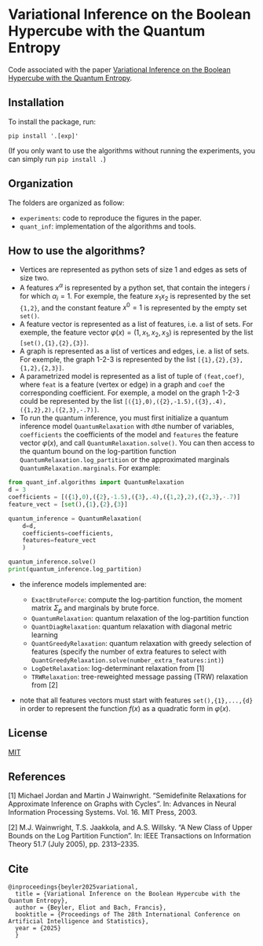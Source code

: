 # Variational Inference on the Boolean Hypercube with the Quantum Entropy

Code associated with the paper [Variational Inference on the Boolean Hypercube with the Quantum Entropy](https://proceedings.mlr.press/v258/beyler25a.html).

## Installation

To install the package, run:
````
pip install '.[exp]'
````

(If you only want to use the algorithms without running the experiments, you can simply run `pip install .`)

## Organization
The folders are organized as follow:
- `experiments`: code to reproduce the figures in the paper.
- `quant_inf`: implementation of the algorithms and tools.

## How to use the algorithms?
- Vertices are represented as python sets of size 1 and edges as sets of size two.
- A features $x^\alpha$ is represented by a python set, that contain the integers $i$ for which $\alpha_i =1$. For exemple, the feature $x_1x_2$ is represented by the set `{1,2}`, and the constant feature $x^0 = 1$ is represented by the empty set `set()`.
- A feature vector is represented as a list of features, i.e. a list of sets. For exemple, the feature vector $\varphi(x) = (1,x_1,x_2,x_3)$ is represented by the list `[set(),{1},{2},{3}]`.
- A graph is represented as a list of vertices and edges, i.e. a list of sets. For exemple, the graph 1-2-3 is represented by the list `[{1},{2},{3},{1,2},{2,3}]`.
- A parametrized model is represented as a list of tuple of `(feat,coef)`, where `feat` is a feature (vertex or edge) in a graph and `coef` the corresponding coefficient. For exemple, a model on the graph 1-2-3 could be represented by the list `[({1},0),({2},-1.5),({3},.4),({1,2},2),({2,3},-.7)]`.
- To run the quantum inference, you must first initialize a quantum inference model `QuantumRelaxation` with `d`the number of variables, `coefficients` the coefficients of the model and `features` the feature vector $\varphi(x)$, and call `QuantumRelaxation.solve()`. You can then access to the quantum bound on the log-partition function `QuantumRelaxation.log_partition` or the approximated marginals `QuantumRelaxation.marginals`.  For example:
````python
from quant_inf.algorithms import QuantumRelaxation
d = 3
coefficients = [({1},0),({2},-1.5),({3},.4),({1,2},2),({2,3},-.7)]
feature_vect = [set(),{1},{2},{3}]

quantum_inference = QuantumRelaxation(
    d=d,
    coefficients=coefficients,
    features=feature_vect
    )

quantum_inference.solve()
print(quantum_inference.log_partition)
````

- the inference models implemented are:
    - `ExactBruteForce`: compute the log-partition function, the moment matrix $\Sigma_p$ and marginals by brute force.
    - `QuantumRelaxation`: quantum relaxation of the log-partition function 
    - `QuantDiagRelaxation`: quantum relaxation with diagonal metric learning
    - `QuantGreedyRelaxation`:  quantum relaxation with greedy selection of features (specify the number of extra features to select with `QuantGreedyRelaxation.solve(number_extra_features:int)`)
    - `LogDetRelaxation`: log-determinant relaxation from [1]
    - `TRWRelaxation`: tree-reweighted message passing (TRW) relaxation from [2]

- note that all features vectors must start with features `set(),{1},...,{d}` in order to represent the function $f(x)$ as a quadratic form in $\varphi(x)$.

## License

[MIT](https://choosealicense.com/licenses/mit/)

## References 

[1] Michael Jordan and Martin J Wainwright. “Semidefinite Relaxations for Approximate Inference on Graphs with Cycles”. In: Advances in Neural Information Processing Systems. Vol. 16. MIT Press, 2003.

[2] M.J. Wainwright, T.S. Jaakkola, and A.S. Willsky. “A New Class of Upper Bounds on the Log Partition Function”. In: IEEE Transactions on Information Theory 51.7 (July 2005), pp. 2313–2335.

## Cite
````
@inproceedings{beyler2025variational,
  title = {Variational Inference on the Boolean Hypercube with the Quantum Entropy},
  author = {Beyler, Eliot and Bach, Francis},
  booktitle = {Proceedings of The 28th International Conference on Artificial Intelligence and Statistics},
  year = {2025}
  }
````
